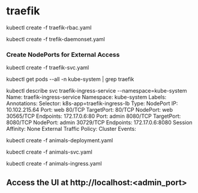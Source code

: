 # traefik

kubectl create -f traefik-rbac.yaml

kubectl create -f trefik-daemonset.yaml

### Create NodePorts for External Access

kubectl create -f traefik-svc.yaml

kubectl get pods --all -n kube-system | grep traefik

kubectl describe svc traefik-ingress-service --namespace=kube-system
Name:                     traefik-ingress-service
Namespace:                kube-system
Labels:                   <none>
Annotations:              <none>
Selector:                 k8s-app=traefik-ingress-lb
Type:                     NodePort
IP:                       10.102.215.64
Port:                     web  80/TCP
TargetPort:               80/TCP
NodePort:                 web  30565/TCP
Endpoints:                172.17.0.6:80
Port:                     admin  8080/TCP
TargetPort:               8080/TCP
NodePort:                 admin  30729/TCP
Endpoints:                172.17.0.6:8080
Session Affinity:         None
External Traffic Policy:  Cluster
Events:                   <none>


kubectl create -f animals-deployment.yaml

kubectl create -f animals-svc.yaml

kubectl create -f animals-ingress.yaml

## Access the UI at http://localhost:<admin_port> 
